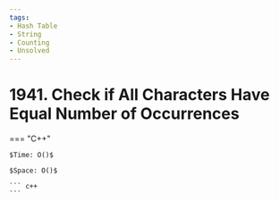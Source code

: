 ```yaml
---
tags:
- Hash Table
- String
- Counting
- Unsolved
---
```



# 1941. Check if All Characters Have Equal Number of Occurrences

=== "C++"

    $Time: O()$

    $Space: O()$

    ``` c++
    ```